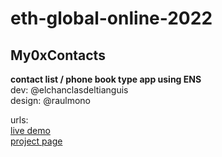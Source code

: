 # eth-global-online-2022

## My0xContacts

**contact list / phone book type app using ENS**  
dev: @elchanclasdeltianguis  
design: @raulmono
   
urls:    
[live demo](https://ethglobal-online-2022.vercel.app/)   
[project page](https://ethglobal.com/showcase/myenscontacts-hk7vt)   
